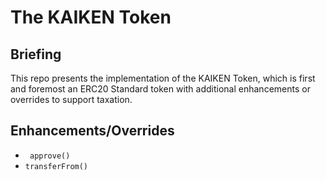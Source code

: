 # The KAIKEN Token 

## Briefing

This repo presents the implementation of the KAIKEN Token, which is first and foremost an ERC20 Standard token with additional enhancements or overrides to support taxation.

## Enhancements/Overrides

- ` approve()`
- `transferFrom()`